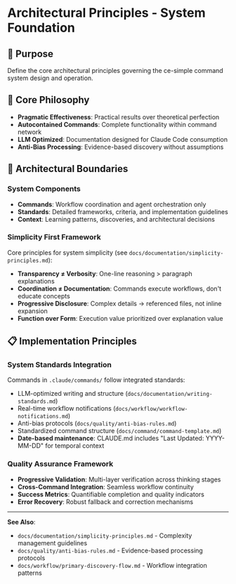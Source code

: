 # Architectural Principles - System Foundation

## 🎯 Purpose
Define the core architectural principles governing the ce-simple command system design and operation.

## 🚀 Core Philosophy
- **Pragmatic Effectiveness**: Practical results over theoretical perfection
- **Autocontained Commands**: Complete functionality within command network
- **LLM Optimized**: Documentation designed for Claude Code consumption
- **Anti-Bias Processing**: Evidence-based discovery without assumptions

## 🔧 Architectural Boundaries

### System Components
- **Commands**: Workflow coordination and agent orchestration only
- **Standards**: Detailed frameworks, criteria, and implementation guidelines
- **Context**: Learning patterns, discoveries, and architectural decisions

### Simplicity First Framework
Core principles for system simplicity (see `docs/documentation/simplicity-principles.md`):
- **Transparency ≠ Verbosity**: One-line reasoning > paragraph explanations
- **Coordination ≠ Documentation**: Commands execute workflows, don't educate concepts
- **Progressive Disclosure**: Complex details → referenced files, not inline expansion
- **Function over Form**: Execution value prioritized over explanation value

## 📋 Implementation Principles

### System Standards Integration
Commands in `.claude/commands/` follow integrated standards:
- LLM-optimized writing and structure (`docs/documentation/writing-standards.md`)
- Real-time workflow notifications (`docs/workflow/workflow-notifications.md`)
- Anti-bias protocols (`docs/quality/anti-bias-rules.md`)
- Standardized command structure (`docs/command/command-template.md`)
- **Date-based maintenance**: CLAUDE.md includes "Last Updated: YYYY-MM-DD" for temporal context

### Quality Assurance Framework
- **Progressive Validation**: Multi-layer verification across thinking stages
- **Cross-Command Integration**: Seamless workflow continuity
- **Success Metrics**: Quantifiable completion and quality indicators
- **Error Recovery**: Robust fallback and correction mechanisms

---

**See Also**:
- `docs/documentation/simplicity-principles.md` - Complexity management guidelines
- `docs/quality/anti-bias-rules.md` - Evidence-based processing protocols
- `docs/workflow/primary-discovery-flow.md` - Workflow integration patterns